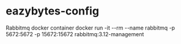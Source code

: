 # eazybytes-config

Rabbitmq docker container
docker run -it --rm --name rabbitmq -p 5672:5672 -p 15672:15672 rabbitmq:3.12-management
